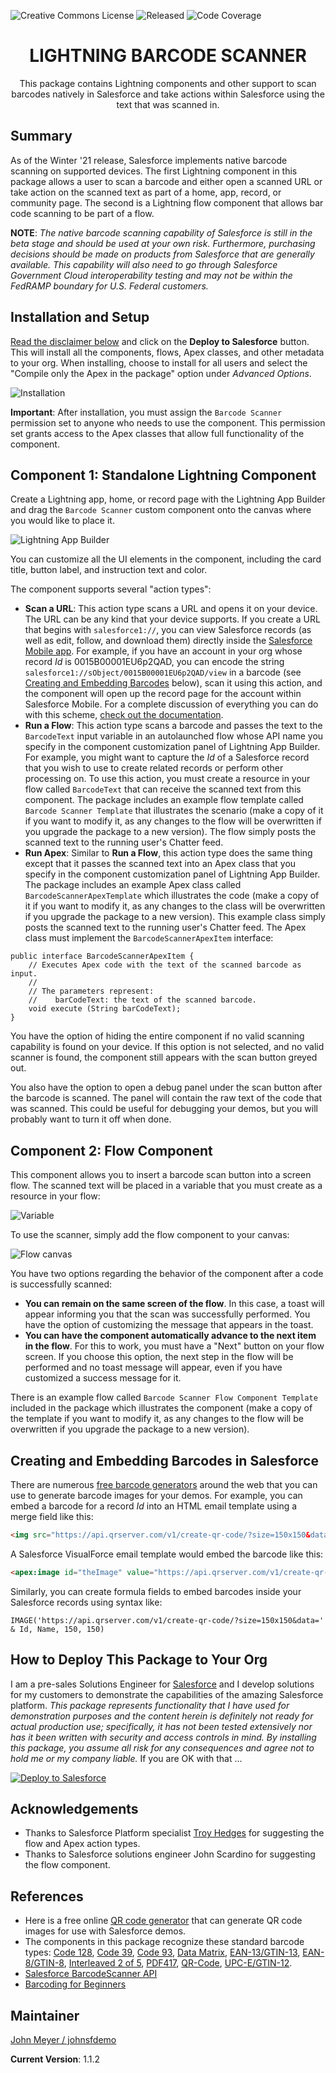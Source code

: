 ![Creative Commons License](https://img.shields.io/badge/license-Creative%20Commons-success) ![Released](https://img.shields.io/badge/status-Released-success) ![Code Coverage](https://img.shields.io/badge/code%20coverage-100%25-success)

<h1 align="center">LIGHTNING BARCODE SCANNER</h1>
<p align="center">
This package contains Lightning components and other support to scan barcodes natively in Salesforce and take actions within Salesforce using the text that was scanned in.
</p>

## Summary

As of the Winter '21 release, Salesforce implements native barcode scanning on supported devices. The first Lightning component in this package allows a user to scan a barcode and either open a scanned URL or take action on the scanned text as part of a home, app, record, or community page. The second is a Lightning flow component that allows bar code scanning to be part of a flow.

**NOTE**: *The native barcode scanning capability of Salesforce is still in the beta stage and should be used at your own risk. Furthermore, purchasing decisions should be made on products from Salesforce that are generally available. This capability will also need to go through Salesforce Government Cloud interoperability testing and may not be within the FedRAMP boundary for U.S. Federal customers.*

## Installation and Setup

[Read the disclaimer below](#how-to-deploy-this-package-to-your-org) and click on the **Deploy to Salesforce** button. This will install all the components, flows, Apex classes, and other metadata to your org. When installing, choose to install for all users and select the "Compile only the Apex in the package" option under _Advanced Options_.

![Installation](images/Installation.png)

**Important**: After installation, you must assign the `Barcode Scanner` permission set to anyone who needs to use the component. This permission set grants access to the Apex classes that allow full functionality of the component.

## Component 1: Standalone Lightning Component

Create a Lightning app, home, or record page with the Lightning App Builder and drag the `Barcode Scanner` custom component onto the canvas where you would like to place it.

![Lightning App Builder](images/Lightning_App_Builder.png)

You can customize all the UI elements in the component, including the card title, button label, and instruction text and color.

The component supports several "action types":

- **Scan a URL**: This action type scans a URL and opens it on your device. The URL can be any kind that your device supports. If you create a URL that begins with `salesforce1://`, you can view Salesforce records (as well as edit, follow, and download them) directly inside the [Salesforce Mobile app](https://www.salesforce.com/solutions/mobile/overview/). For example, if you have an account in your org whose record _Id_ is 0015B00001EU6p2QAD, you can encode the string `salesforce1://sObject/0015B00001EU6p2QAD/view` in a barcode (see [Creating and Embedding Barcodes](#creating-and-embedding-barcodes-in-salesforce) below), scan it using this action, and the component will open up the record page for the account within Salesforce Mobile. For a complete discussion of everything you can do with this scheme, [check out the documentation](https://resources.docs.salesforce.com/sfdc/pdf/salesforce1_url_schemes.pdf).
- **Run a Flow**: This action type scans a barcode and passes the text to the `BarcodeText` input variable in an autolaunched flow whose API name you specify in the component customization panel of Lightning App Builder. For example, you might want to capture the _Id_ of a Salesforce record that you wish to use to create related records or perform other processing on. To use this action, you must create a resource in your flow called `BarcodeText` that can receive the scanned text from this component. The package includes an example flow template called `Barcode Scanner Template` that illustrates the scenario (make a copy of it if you want to modify it, as any changes to the flow will be overwritten if you upgrade the package to a new version). The flow simply posts the scanned text to the running user's Chatter feed.
- **Run Apex**: Similar to **Run a Flow**, this action type does the same thing except that it passes the scanned text into an Apex class that you specify in the component customization panel of Lightning App Builder. The package includes an example Apex class called `BarcodeScannerApexTemplate` which illustrates the code (make a copy of it if you want to modify it, as any changes to the class will be overwritten if you upgrade the package to a new version). This example class simply posts the scanned text to the running user's Chatter feed. The Apex class must implement the `BarcodeScannerApexItem` interface:

```apex
public interface BarcodeScannerApexItem {
    // Executes Apex code with the text of the scanned barcode as input.
    //
    // The parameters represent:
    //    barCodeText: the text of the scanned barcode.
    void execute (String barCodeText);
}
```

You have the option of hiding the entire component if no valid scanning capability is found on your device. If this option is not selected, and no valid scanner is found, the component still appears with the scan button greyed out.

You also have the option to open a debug panel under the scan button after the barcode is scanned. The panel will contain the raw text of the code that was scanned. This could be useful for debugging your demos, but you will probably want to turn it off when done.

## Component 2: Flow Component

This component allows you to insert a barcode scan button into a screen flow. The scanned text will be placed in a variable that you must create as a resource in your flow:

![Variable](images/Scanner_Text_Variable.png)

To use the scanner, simply add the flow component to your canvas:

![Flow canvas](images/Flow_Canvas.png)

You have two options regarding the behavior of the component after a code is successfully scanned:

- **You can remain on the same screen of the flow**. In this case, a toast will appear informing you that the scan was successfully performed. You have the option of customizing the message that appears in the toast.
- **You can have the component automatically advance to the next item in the flow**. For this to work, you must have a "Next" button on your flow screen. If you choose this option, the next step in the flow will be performed and no toast message will appear, even if you have customized a success message for it.

There is an example flow called `Barcode Scanner Flow Component Template` included in the package which illustrates the component (make a copy of the template if you want to modify it, as any changes to the flow will be overwritten if you upgrade the package to a new version).

## Creating and Embedding Barcodes in Salesforce

There are numerous [free barcode generators](#references) around the web that you can use to generate barcode images for your demos. For example, you can embed a barcode for a record _Id_ into an HTML email template using a merge field like this:

```html
<img src="https://api.qrserver.com/v1/create-qr-code/?size=150x150&data={!Id}" width="150" height="150" />
```

A Salesforce VisualForce email template would embed the barcode like this:

```html
<apex:image id="theImage" value="https://api.qrserver.com/v1/create-qr-code/?size=150x150&data={!Id}" width="150" height="150" />
```

Similarly, you can create formula fields to embed barcodes inside your Salesforce records using syntax like:

```excel
IMAGE('https://api.qrserver.com/v1/create-qr-code/?size=150x150&data=' & Id, Name, 150, 150)
```

## How to Deploy This Package to Your Org

I am a pre-sales Solutions Engineer for [Salesforce](https://www.salesforce.com) and I develop solutions for my customers to demonstrate the capabilities of the amazing Salesforce platform. _This package represents functionality that I have used for demonstration purposes and the content herein is definitely not ready for actual production use; specifically, it has not been tested extensively nor has it been written with security and access controls in mind. By installing this package, you assume all risk for any consequences and agree not to hold me or my company liable._ If you are OK with that ...

<a href="https://login.salesforce.com/packaging/installPackage.apexp?p0=04t2E000003ocF6QAI">
    <img src="https://raw.githubusercontent.com/afawcett/githubsfdeploy/master/src/main/webapp/resources/img/deploy.png" alt="Deploy to Salesforce" title="Deploy to Salesforce" />
</a>

## Acknowledgements

- Thanks to Salesforce Platform specialist [Troy Hedges](https://github.com/thedges) for suggesting the flow and Apex action types.
- Thanks to Salesforce solutions engineer John Scardino for suggesting the flow component.

## References

- Here is a free online [QR code generator](http://goqr.me/api/doc/create-qr-code/) that can generate QR code images for use with Salesforce demos.
- The components in this package recognize these standard barcode types: [Code 128](https://www.barcodefaq.com/1d/code-128/), [Code 39](https://www.barcodefaq.com/1d/code-39/), [Code 93](https://www.barcodefaq.com/barcode-match/), [Data Matrix](https://www.barcodefaq.com/2d/data-matrix/), [EAN-13/GTIN-13](https://www.barcodefaq.com/1d/upc-ean/), [EAN-8/GTIN-8](https://www.barcodefaq.com/1d/upc-ean/), [Interleaved 2 of 5](https://www.barcodefaq.com/barcode-match/), [PDF417](https://www.barcodefaq.com/2d/pdf417/), [QR-Code](https://www.barcodefaq.com/2d/qr-code/), [UPC-E/GTIN-12](https://www.barcodefaq.com/1d/upc-ean/).
- [Salesforce BarcodeScanner API](https://developer.salesforce.com/docs/component-library/documentation/en/lwc/lwc.reference_lightning_barcodescanner)
- [Barcoding for Beginners](https://www.barcodefaq.com/barcoding-for-beginners/)
## Maintainer

[John Meyer / johnsfdemo](https://github.com/johnsfdemo)

**Current Version**: 1.1.2
